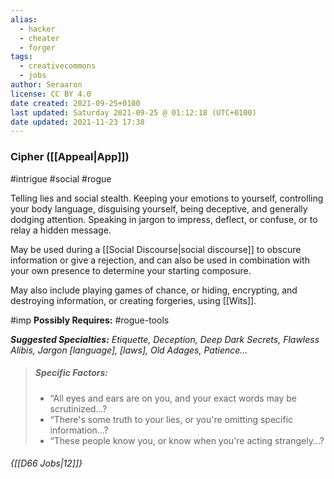 ```yaml
---
alias:
  - hacker
  - cheater
  - forger
tags:
  - creativecommons
  - jobs
author: Seraaron
license: CC BY 4.0
date created: 2021-09-25+0100
last updated: Saturday 2021-09-25 @ 01:12:18 (UTC+0100)
date updated: 2021-11-23 17:38
---
```


### Cipher ([[Appeal|App]])

#intrigue #social #rogue

Telling lies and social stealth. Keeping your emotions to yourself, controlling your body language, disguising yourself, being deceptive, and generally dodging attention. Speaking in jargon to impress, deflect, or confuse, or to relay a hidden message.

May be used during a [[Social Discourse|social discourse]] to obscure information or give a rejection, and can also be used in combination with your own presence to determine your starting composure.

May also include playing games of chance, or hiding, encrypting, and destroying information, or creating forgeries, using [[Wits]].

#imp **Possibly Requires:** #rogue-tools

_**Suggested Specialties:** Etiquette, Deception, Deep Dark Secrets, Flawless Alibis, Jargon [language], [laws], Old Adages, Patience..._

> ##### Specific Factors:
>
> - “All eyes and ears are on you, and your exact words may be scrutinized...?
> - “There's some truth to your lies, or you're omitting specific information...?
> - “These people know you, or know when you're acting strangely...?

###### {[[D66 Jobs|12]]}
